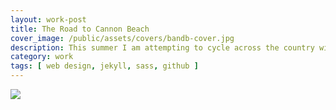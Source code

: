 ```yaml
---
layout: work-post
title: The Road to Cannon Beach
cover_image: /public/assets/covers/bandb-cover.jpg
description: This summer I am attempting to cycle across the country with and organization called Bike and Build. THe site is built on Jekyll which eliminates the need to use a complicated CMS and is hosted on Github Pages. To keep challenging myself, share my messaging about the Affordbale Housing Cause, and help me reach my goals I put this together...check it out  at roadtocannonbeach.bike
category: work
tags: [ web design, jekyll, sass, github ]
---
```


<a href="roadtocannonbeach.bike"><img src=" {{ site.cdn_path }}/bike-build.site.png" /></a>
